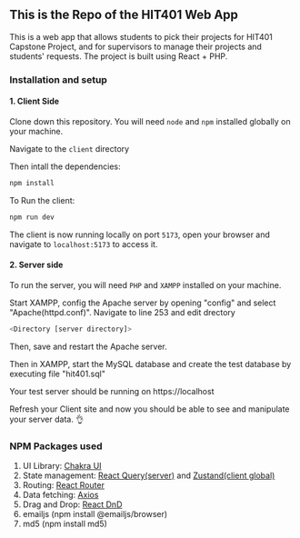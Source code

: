 ## This is the Repo of the HIT401 Web App

This is a web app that allows students to pick their projects for HIT401 Capstone Project, and for supervisors to manage their projects and students' requests. The project is built using React + PHP.

### Installation and setup

#### 1. Client Side

Clone down this repository. You will need `node` and `npm` installed globally on your machine.

Navigate to the `client` directory

Then intall the dependencies:

```bash
npm install
```

To Run the client:

```bash
npm run dev
```

The client is now running locally on port `5173`, open your browser and navigate to `localhost:5173` to access it.

#### 2. Server side

To run the server, you will need `PHP` and `XAMPP` installed on your machine.

Start XAMPP, config the Apache server by opening "config" and select "Apache(httpd.conf)". Navigate to line 253 and edit drectory

```bash
<Directory [server directory]>
```

Then, save and restart the Apache server.

Then in XAMPP, start the MySQL database and create the test database by executing file "hit401.sql"

Your test server should be running on https://localhost

Refresh your Client site and now you should be able to see and manipulate your server data. 👌

### NPM Packages used

1. UI Library: [Chakra UI](https://chakra-ui.com/)
2. State management: [React Query(server)](https://tanstack.com/query/v4/?from=reactQueryV3&original=https://react-query-v3.tanstack.com/) and [Zustand(client global)](https://github.com/pmndrs/zustand)
3. Routing: [React Router](https://reactrouter.com/en/main)
4. Data fetching: [Axios](https://axios-http.com/docs/intro)
5. Drag and Drop: [React DnD](https://react-dnd.github.io/react-dnd/)
6. emailjs (npm install @emailjs/browser)
7. md5 (npm install md5)

